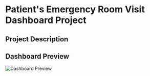 # Patient's Emergency Room Visit Dashboard Project

## Project Description


## Dashboard Preview
![Dashboard Preview](https://github.com/alhuyn/Emergency-Room-Visits-Dashboard/assets/158428478/8cb932c7-e175-419d-beb3-e2c13cd5fe5a)
